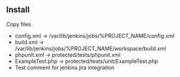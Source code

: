 ## Install ##
Copy files

* config.xml -> /var/lib/jenkins/jobs/%PROJECT_NAME/config.xml
* build.xml -> /var/lib/jenkins/jobs/%PROJECT_NAME/workspace/build.xml
* phpunit.xml -> protected/tests/phpunit.xml
* ExampleTest.php -> protected/tests/unit/ExampleTest.php
* Test comment for jenkins jira integration

